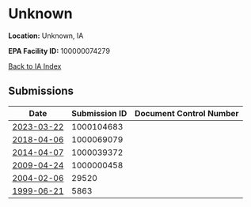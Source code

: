 # Unknown

**Location:** Unknown, IA

**EPA Facility ID:** 100000074279

[Back to IA Index](../../index.md)

## Submissions

| Date | Submission ID | Document Control Number |
|------|--------------|-------------------------|
| [2023-03-22](submissions/1000104683.md) | 1000104683 |  |
| [2018-04-06](submissions/1000069079.md) | 1000069079 |  |
| [2014-04-07](submissions/1000039372.md) | 1000039372 |  |
| [2009-04-24](submissions/1000000458.md) | 1000000458 |  |
| [2004-02-06](submissions/29520.md) | 29520 |  |
| [1999-06-21](submissions/5863.md) | 5863 |  |
